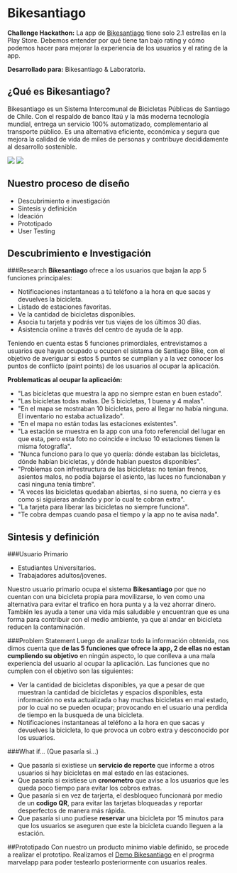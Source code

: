 # Bikesantiago
**Challenge Hackathon:** La app de [Bikesantiago](https://play.google.com/store/apps/details?id=com.bikesantiagoapp) tiene solo 2.1 estrellas en la Play Store. Debemos entender por qué tiene tan bajo rating y cómo podemos hacer para mejorar la experiencia de los usuarios y el rating de la app.

**Desarrollado para:** Bikesantiago & Laboratoria.


## ¿Qué es Bikesantiago?
Bikesantiago es un Sistema Intercomunal de Bicicletas Públicas de Santiago de Chile. Con el respaldo de banco Itaú y la más moderna tecnología mundial, entrega un servicio 100% automatizado, complementario al transporte público. Es una alternativa eficiente, económica y segura que mejora la calidad de vida de miles de personas y contribuye decididamente al desarrollo sostenible.

![](/home/laboratoria/Desktop/BikeStgo/img/foto1.png) ![](/home/laboratoria/Desktop/BikeStgo/img/foto2.png)  



## Nuestro proceso de diseño
- Descubrimiento e investigación
- Sintesis y definición
- Ideación
- Prototipado
- User Testing


## Descubrimiento e Investigación

###Research
**Bikesantiago** ofrece a los usuarios que bajan la app 5 funciones principales:
- Notificaciones instantaneas a tú teléfono a la hora en que sacas y devuelves la bicicleta.
- Listado de estaciones favoritas.
- Ve la cantidad de bicicletas disponibles.
- Asocia tu tarjeta y podrás ver tus viajes de los últimos 30 días.
- Asistencia online a través del centro de ayuda de la app. 

Teniendo en cuenta estas 5 funciones primordiales, entrevistamos a usuarios que hayan ocupado u ocupen el sistama de Santiago Bike, con el objetivo de averiguar si estos 5 puntos se cumplian y a la vez conocer los puntos de conflicto (paint points) de los usuarios al ocupar la aplicación.

**Problematicas al ocupar la aplicación:**
- "Las bicicletas que muestra la app no siempre estan en buen estado".
- "Las bicicletas todas malas. De 5 bicicletas, 1 buena y 4 malas".
- "En el mapa se mostraban 10 bicicletas, pero al llegar no había ninguna. El inventario no estaba actualizado".
- "En el mapa no están todas las estaciones existentes".
- "La estación se muestra en la app con una foto referencial del lugar en que esta, pero esta foto no coincide e incluso 10 estaciones tienen la misma fotografía".
- "Nunca funciono para lo que yo quería: dónde estaban las bicicletas, dónde habían bicicletas, y dónde habían puestos disponibles".
- "Problemas con infrestructura de las bicicletas: no tenían frenos, asientos malos, no podía bajarse el asiento, las luces no funcionaban y casi ninguna tenía timbre".
- "A veces las bicicletas quedaban abiertas, si no suena, no cierra y es como si siguieras andando y por lo cual te cobran extra".
- "La tarjeta para liberar las bicicletas no siempre funciona".
- "Te cobra dempas cuando pasa el tiempo y la app no te avisa nada".


## Sintesis y definición

###Usuario Primario
- Estudiantes Universitarios.
- Trabajadores adultos/jovenes.

Nuestro usuario primario ocupa el sistema **Bikesantiago** por que no cuentan con una bicicleta propia para movilizarse, lo ven como una alternativa para evitar el trafico en hora punta y a la vez ahorrar dinero. También les ayuda a tener una vida más saludable y encuentran que es una forma para contribuir con el medio ambiente, ya que al andar en bicicleta reducen la contaminación.

###Problem Statement
Luego de analizar todo la información obtenida, nos dimos cuenta que **de las 5 funciones que ofrece la app, 2 de ellas no estan cumpliendo su objetivo** en ningún aspecto, lo que conlleva a una mala experiencia del usuario al ocupar la aplicación. Las funciones que no cumplen con el objetivo son las siguientes:
- Ver la cantidad de bicicletas disponibles, ya que a pesar de que muestran la cantidad de bicicletas y espacios disponibles, esta información no esta actualizada o hay muchas bicicletas en mal estado, por lo cual no se pueden ocupar; provocando en el usuario una perdida de tiempo en la busqueda de una bicicleta.
- Notificaciones instantaneas al teléfono a la hora en que sacas y devuelves la bicicleta, lo que provoca un cobro extra y desconocido por los usuarios.


###What if… (Que pasaría si…)
- Que pasaría si existiese un **servicio de reporte** que informe a otros usuarios si hay bicicletas en mal estado en las estaciones. 
- Que pasaría si existiese un **cronometro** que avise a los usuarios que les queda poco tiempo para evitar los cobros extras.
- Que pasaría si en vez de tarjerta, el desbloqueo funcionará por medio de un **codigo QR**, para evitar las tarjetas bloqueadas y reportar desperfectos de manera más rápida.
- Que pasaría si uno pudiese **reservar** una bicicleta por 15 minutos para que los usuarios se aseguren que este la bicicleta cuando lleguen a la estación.


##Prototipado
Con nuestro un producto minimo viable definido, se procede a realizar el prototipo. Realizamos el [Demo Bikesantiago](https://marvelapp.com/c8f7hgj/screen/40092310) en el progrma marvelapp para poder testearlo posteriormente con usuarios reales.
